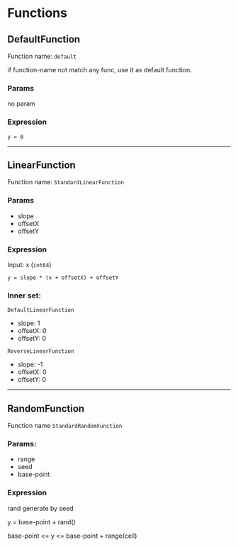 # Functions

## DefaultFunction

Function name: `default`

if function-name not match any func, use it as default function.

### Params

no param

### Expression

`y = 0`

---

## LinearFunction

Function name: `StandardLinearFunction`

### Params

- slope
- offsetX
- offsetY

### Expression

Input: x (`int64`)

`y = slope * (x + offsetX) + offsetY`

### Inner set:

`DefaultLinearFunction`

- slope: 1
- offsetX: 0
- offsetY: 0

`ReverseLinearFunction`

- slope: -1
- offsetX: 0
- offsetY: 0

---

## RandomFunction

Function name `StandardRandomFunction`

### Params:

- range
- seed
- base-point

### Expression

rand generate by seed

y = base-point + rand()

base-point <= y <= base-point + range(ceil)